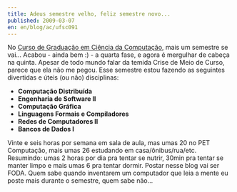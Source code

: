 ```yaml
---
title: Adeus semestre velho, feliz semestre novo...
published: 2009-03-07
en: en/blog/ac/ufsc091
---
```


No [Curso de Graduação em Ciência da Computação][1], mais um semestre se vai...
Acabou - ainda bem :) - a quarta fase, e agora é mergulhar de cabeça na quinta.
Apesar de todo mundo falar da temida Crise de Meio de Curso, parece que ela não me pegou.
Esse semestre estou fazendo as seguintes divertidas e úteis (ou não) disciplinas:

 * **Computação Distribuída**
 * **Engenharia de Software II**
 * **Computação Gráfica**
 * **Linguagens Formais e Compiladores**
 * **Redes de Computadores II**
 * **Bancos de Dados I**

Vinte e seis horas por semana em sala de aula, mas umas 20 no PET Computação, mais umas 26 estudando em casa/ônibus/rua/etc.
Resumindo: umas 2 horas por dia pra tentar se nutrir, 30min pra tentar se manter limpo e mais umas 6 pra tentar dormir.
Postar nesse blog vai ser FODA.
Quem sabe quando inventarem um computador que leia a mente eu poste mais durante o semestre, quem sabe não...

[1]: <http://cco.inf.ufsc.br>
